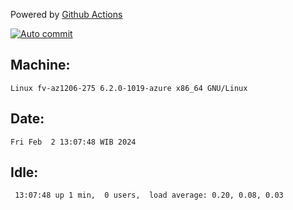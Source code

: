Powered by [Github Actions](https://github.com/features/actions)

[![Auto commit](https://github.com/hiage/workstation/workflows/Auto%20commit/badge.svg)](https://github.com/hiage/workstation/actions?query=workflow%3A%22Auto+commit%22)

## Machine:
```
Linux fv-az1206-275 6.2.0-1019-azure x86_64 GNU/Linux
```
## Date:
```
Fri Feb  2 13:07:48 WIB 2024
```
## Idle:
```
 13:07:48 up 1 min,  0 users,  load average: 0.20, 0.08, 0.03
```
